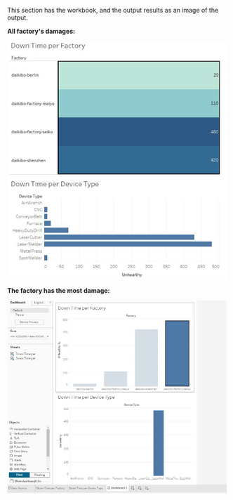This section has the workbook, and the output results as an image of the output.

**All factory's damages:**

<img src="https://github.com/MohidulHaqueTushar/Dashboards/blob/main/deloitte_data_analysis/All_Output.JPG" width="500"/>



**The factory has the most damage:**

<img src="https://github.com/MohidulHaqueTushar/Dashboards/blob/main/deloitte_data_analysis/FilteredOutput.JPG" width="500"/>
